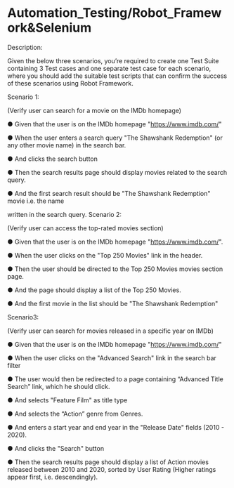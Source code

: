 # Automation_Testing/Robot_Framework&Selenium

Description:

Given the below three scenarios, you’re required to create one Test Suite containing 3 Test cases and one separate test case for each scenario, where you should add the suitable test scripts that can confirm the success of these scenarios using Robot Framework.

Scenario 1:

(Verify user can search for a movie on the IMDb homepage)

● Given that the user is on the IMDb homepage "https://www.imdb.com/"

● When the user enters a search query "The Shawshank Redemption" (or any other movie
name) in the search bar.

● And clicks the search button

● Then the search results page should display movies related to the search query.

● And the first search result should be "The Shawshank Redemption" movie i.e. the name

written in the search query.
Scenario 2: 

(Verify user can access the top-rated movies section)

● Given that the user is on the IMDb homepage "https://www.imdb.com/".

● When the user clicks on the "Top 250 Movies" link in the header.


● Then the user should be directed to the Top 250 Movies movies section page.

● And the page should display a list of the Top 250 Movies.

● And the first movie in the list should be "The Shawshank Redemption"

Scenario3:

(Verify user can search for movies released in a specific year on IMDb)

● Given that the user is on the IMDb homepage "https://www.imdb.com/"

● When the user clicks on the "Advanced Search" link in the search bar filter

● The user would then be redirected to a page containing “Advanced Title Search” link,
which he should click.

● And selects "Feature Film" as title type

● And selects the “Action” genre from Genres.

● And enters a start year and end year in the "Release Date" fields (2010 - 2020).

● And clicks the "Search" button

● Then the search results page should display a list of Action movies released between
2010 and 2020, sorted by User Rating (Higher ratings appear first, i.e. descendingly).
